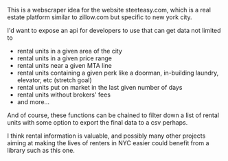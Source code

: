 This is a webscraper idea for the website steeteasy.com, which is a real estate platform similar to zillow.com but specific to new york city.

I'd want to expose an api for developers to use that can get data not limited to
- rental units in a given area of the city
- rental units in a given price range
- rental units near a given MTA line
- rental units containing a given perk like a doorman, in-building laundry, elevator, etc (stretch goal)
- rental units put on market in the last given number of days
- rental units without brokers' fees
- and more...

And of course, these functions can be chained to filter down a list of rental units with some option to export the final data to a csv perhaps.

I think rental information is valuable, and possibly many other projects aiming at making the lives of renters in NYC easier could benefit
from a library such as this one.
